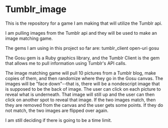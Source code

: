 Tumblr_image
============

This is the repository for a game I am making that will utilize the Tumblr api.

I am pulling images from the Tumblr api and they will be used to make an image matching game.

The gems I am using in this project so far are:
    tumblr_client
    open-uri
    gosu

The Gosu gem is a Ruby graphics library, and the Tumblr Client is the gem that allows me to pull information using Tumblr's API calls.

The image matching game will pull 10 pictures from a Tumblr blog, make copies of them, and then randomize where they go in the Gosu canvas. The images will be "face down"--that is, there will be a nondescript image that is supposed to be the back of image. The user can click on each picture to reveal what is underneath. That image will still up and the user can then click on another spot to reveal that image. If the two images match, then they are removed from the canvas and the user gets some points. If they do not match, the two images are flipped over again. 

I am still deciding if there is going to be a time limit.
